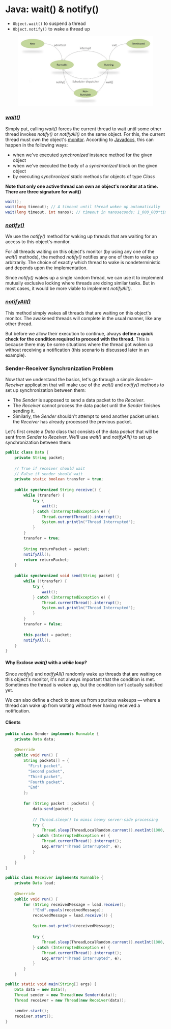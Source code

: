 # Java: wait() & notify()

* `Object.wait()` to suspend a thread
* `Object.notify()` to wake a thread up

<figure><img src="../../.gitbook/assets/image (6).png" alt=""><figcaption></figcaption></figure>

### [_wait()_ ](https://docs.oracle.com/javase/7/docs/api/java/lang/Object.html#wait\(\))

Simply put, calling _wait()_ forces the current thread to wait until some other thread invokes _notify()_ or _notifyAll()_ on the same object. For this, the current thread must own the object's [monitor](https://www.baeldung.com/cs/monitor). According to [Javadocs](https://docs.oracle.com/en/java/javase/11/docs/api/java.base/java/lang/Object.html#notify\(\)), this can happen in the following ways:

* when we've executed _synchronized_ instance method for the given object
* when we've executed the body of a _synchronized_ block on the given object
* by executing _synchronized static_ methods for objects of type _Class_

**Note that only one active thread can own an object's monitor at a time. There are three signature for wait()**

```java
wait();
wait(long timeout); // A timeout until thread woken up automatically
wait(long timeout, int nanos); // timeout in nanoseconds: 1_000_000*timeout + nanos.
```

### [_notify()_](https://docs.oracle.com/javase/7/docs/api/java/lang/Object.html#notify\(\))

We use the _notify()_ method for waking up threads that are waiting for an access to this object's monitor.

For all threads waiting on this object's monitor (by using any one of the _wait()_ methods), the method _notify()_ notifies any one of them to wake up arbitrarily. The choice of exactly which thread to wake is nondeterministic and depends upon the implementation.

Since _notify()_ wakes up a single random thread, we can use it to implement mutually exclusive locking where threads are doing similar tasks. But in most cases, it would be more viable to implement _notifyAll()_.

### [_notifyAll()_](https://docs.oracle.com/javase/7/docs/api/java/lang/Object.html#notifyAll\(\))

This method simply wakes all threads that are waiting on this object's monitor. The awakened threads will complete in the usual manner, like any other thread.

But before we allow their execution to continue, always **define a quick check for the condition required to proceed with the thread.** This is because there may be some situations where the thread got woken up without receiving a notification (this scenario is discussed later in an example).

### Sender-Receiver Synchronization Problem

Now that we understand the basics, let's go through a simple _Sender_–_Receiver_ application that will make use of the _wait()_ and _notify()_ methods to set up synchronization between them:

* The _Sender_ is supposed to send a data packet to the _Receiver_.
* The _Receiver_ cannot process the data packet until the _Sender_ finishes sending it.
* Similarly, the _Sender_ shouldn't attempt to send another packet unless the _Receiver_ has already processed the previous packet.

Let's first create a _Data_ class that consists of the data _packet_ that will be sent from _Sender_ to _Receiver_. We'll use _wait()_ and _notifyAll()_ to set up synchronization between them:

```java
public class Data {
    private String packet;
    
    // True if receiver should wait
    // False if sender should wait
    private static boolean transfer = true;
    
    public synchronized String receive() {
        while (transfer) {
            try {
                wait();
            } catch (InterruptedException e) {
                Thread.currentThread().interrupt();
                System.out.println("Thread Interrupted");
            }
        }
        transfer = true;
        
        String returnPacket = packet;
        notifyAll();
        return returnPacket;
    }
    
    public synchronized void send(String packet) {
        while (!transfer) {
            try {
                wait();
            } catch (InterruptedException e) {
                Thread.currentThread().interrupt();
                System.out.println("Thread Interrupted");
            }
        }
        transfer = false;
        
        this.packet = packet;
        notifyAll();
    }
}
```

#### Why Exclose _wait()_ with  a _while_ loop?

Since _notify()_ and _notifyAll()_ randomly wake up threads that are waiting on this object's monitor, it's not always important that the condition is met. Sometimes the thread is woken up, but the condition isn't actually satisfied yet.

We can also define a check to save us from spurious wakeups — where a thread can wake up from waiting without ever having received a notification.

#### Clients

```java
public class Sender implements Runnable {
    private Data data;
    
    @Override
    public void run() {
        String packets[] = {
          "First packet",
          "Second packet",
          "Third packet",
          "Fourth packet",
          "End"
        };
        
        for (String packet : packets) {
            data.send(packet);
            
            // Thread.sleep() to mimic heavy server-side processing
            try {
                Thread.sleep(ThreadLocalRandom.current().nextInt(1000, 5000));
            } catch (InterruptedException e) {
                Thread.currentThread().interrupt(); 
                Log.error("Thread interrupted", e); 
            }
        }
    } 
}
```

```java
public class Receiver implements Runnable {
    private Data load;
    
    @Override
    public void run() {
        for (String receivedMessage = load.receive(); 
            !"End".equals(receivedMessage);
            receivedMessage = load.receive()) {
            
            System.out.println(receivedMessage);
            
            try {
                Thread.sleep(ThreadLocalRandom.current().nextInt(1000, 5000));
            } catch (InterruptedException e) {
                Thread.currentThread().interrupt(); 
                Log.error("Thread interrupted", e); 
            }
        }
    }
```

```java
public static void main(String[] args) {
    Data data = new Data();
    Thread sender = new Thread(new Sender(data));
    Thread receiver = new Thread(new Receiver(data));
    
    sender.start();
    receiver.start();
}
```
